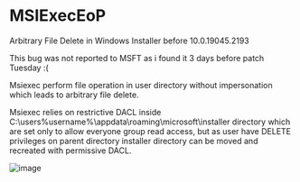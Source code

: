 # MSIExecEoP
Arbitrary File Delete in Windows Installer before 10.0.19045.2193

This bug was not reported to MSFT as i found it 3 days before patch Tuesday :(


Msiexec perform file operation in user directory without impersonation which leads to arbitrary file delete.

Msiexec relies on restrictive DACL inside C:\users\%username%\appdata\roaming\microsoft\installer directory which are set only to allow everyone group read access, but as user have DELETE privileges on parent directory installer directory can be moved and recreated with permissive DACL.

![image](https://user-images.githubusercontent.com/44291883/200148480-0e06d147-25cd-47ab-884d-6d928e5e2f8d.png)
